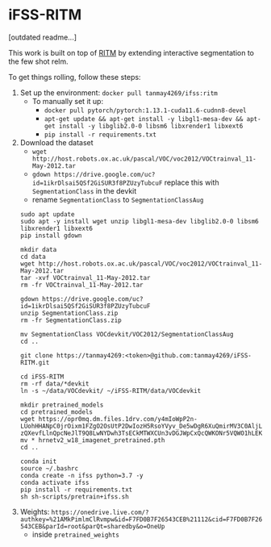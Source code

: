 # iFSS-RITM
[outdated readme...]

This work is built on top of [RITM](https://github.com/SamsungLabs/ritm_interactive_segmentation) by extending interactive segmentation to the few shot relm. 

To get things rolling, follow these steps:
1. Set up the environment: `docker pull tanmay4269/ifss:ritm`
    - To manually set it up:
        - `docker pull pytorch/pytorch:1.13.1-cuda11.6-cudnn8-devel`
        - `apt-get update && apt-get install -y libgl1-mesa-dev && apt-get install -y libglib2.0-0 libsm6 libxrender1 libxext6`
        - `pip install -r requirements.txt`
2. Download the dataset
    - `wget http://host.robots.ox.ac.uk/pascal/VOC/voc2012/VOCtrainval_11-May-2012.tar`
    - `gdown https://drive.google.com/uc?id=1ikrDlsai5QSf2GiSUR3f8PZUzyTubcuF` replace this with `SegmentationClass` in the devkit
    - rename `SegmentationClass` to `SegmentationClassAug`
    ```
    sudo apt update
    sudo apt -y install wget unzip libgl1-mesa-dev libglib2.0-0 libsm6 libxrender1 libxext6
    pip install gdown
    
    mkdir data
    cd data
    wget http://host.robots.ox.ac.uk/pascal/VOC/voc2012/VOCtrainval_11-May-2012.tar
    tar -xvf VOCtrainval_11-May-2012.tar
    rm -fr VOCtrainval_11-May-2012.tar

    gdown https://drive.google.com/uc?id=1ikrDlsai5QSf2GiSUR3f8PZUzyTubcuF
    unzip SegmentationClass.zip
    rm -fr SegmentationClass.zip

    mv SegmentationClass VOCdevkit/VOC2012/SegmentationClassAug
    cd ..

    git clone https://tanmay4269:<token>@github.com:tanmay4269/iFSS-RITM.git

    cd iFSS-RITM
    rm -rf data/*devkit
    ln -s ~/data/VOCdevkit/ ~/iFSS-RITM/data/VOCdevkit

    mkdir pretrained_models
    cd pretrained_models
    wget https://opr0mq.dm.files.1drv.com/y4mIoWpP2n-LUohHHANpC0jrOixm1FZgO2OsUtP2DwIozH5RsoYVyv_De5wDgR6XuQmirMV3C0AljLeB-zQXevfLlnQpcNeJlT9Q8LwNYDwh3TsECkMTWXCUn3vDGJWpCxQcQWKONr5VQWO1hLEKPeJbbSZ6tgbWwJHgHF7592HY7ilmGe39o5BhHz7P9QqMYLBts6V7QGoaKrr0PL3wvvR4w
    mv * hrnetv2_w18_imagenet_pretrained.pth
    cd ..

    conda init
    source ~/.bashrc
    conda create -n ifss python=3.7 -y
    conda activate ifss
    pip install -r requirements.txt
    sh sh-scripts/pretrain+ifss.sh 
    ```
3. Weights: `https://onedrive.live.com/?authkey=%21AMkPimlmClRvmpw&id=F7FD0B7F26543CEB%21112&cid=F7FD0B7F26543CEB&parId=root&parQt=sharedby&o=OneUp`
    - inside `pretrained_weights`
